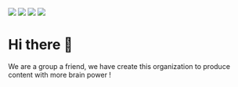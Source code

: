 <a href=""><img src ="https://img.shields.io/badge/Visual_Studio_Code-0078D4?style=for-the-badge&logo=visual%20studio%20code&logoColor=white"></a>
<a href="https://github.com/bleiz-software/bot-discord/blob/main/Kiri-bot/main.py"><img src ="https://img.shields.io/badge/Python-3776AB?style=for-the-badge&logo=python&logoColor=white"></a>
<a href="https://github.com/bleiz-software/bot-discord/blob/main/Kiri-bot/main.py"><img src ="https://img.shields.io/badge/MongoDB-4EA94B?style=for-the-badge&logo=mongodb&logoColor=white"></a>
<a href="https://discord.gg/RZAk6fTuyD"><img src="https://img.shields.io/badge/Discord-7289DA?style=for-the-badge&logo=discord&logoColor=white"></a>

Hi there 👋
=
We are a group a friend, we have create this organization to produce content with more brain power !

<!--

**Here are some ideas to get you started:**

🙋‍♀️ A short introduction - what is your organization all about?
🌈 Contribution guidelines - how can the community get involved?
👩‍💻 Useful resources - where can the community find your docs? Is there anything else the community should know?
🍿 Fun facts - what does your team eat for breakfast?
🧙 Remember, you can do mighty things with the power of [Markdown](https://docs.github.com/github/writing-on-github/getting-started-with-writing-and-formatting-on-github/basic-writing-and-formatting-syntax)
-->
